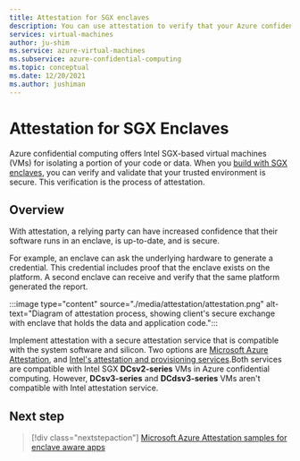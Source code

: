 ```yaml
---
title: Attestation for SGX enclaves
description: You can use attestation to verify that your Azure confidential computing SGX enclave is secure.
services: virtual-machines
author: ju-shim
ms.service: azure-virtual-machines
ms.subservice: azure-confidential-computing
ms.topic: conceptual
ms.date: 12/20/2021
ms.author: jushiman
---
```


# Attestation for SGX Enclaves

Azure confidential computing offers Intel SGX-based virtual machines (VMs) for isolating a portion of your code or data. When you [build with SGX enclaves](confidential-computing-enclaves.md), you can verify and validate that your trusted environment is secure. This verification is the process of attestation. 

## Overview

With attestation, a relying party can have increased confidence that their software runs in an enclave, is up-to-date, and is secure.

For example, an enclave can ask the underlying hardware to generate a credential. This credential includes proof that the enclave exists on the platform. A second enclave can receive and verify that the same platform generated the report.

:::image type="content" source="./media/attestation/attestation.png" alt-text="Diagram of attestation process, showing client's secure exchange with enclave that holds the data and application code.":::

Implement attestation with a secure attestation service that is compatible with the system software and silicon. Two options are [Microsoft Azure Attestation](/azure/attestation/overview), and [Intel's attestation and provisioning services](https://software.intel.com/sgx/attestation-services).Both services are compatible with Intel SGX **DCsv2-series** VMs in Azure confidential computing. However, **DCsv3-series** and **DCdsv3-series** VMs aren't compatible with Intel attestation service. 

## Next step

> [!div class="nextstepaction"]
> [Microsoft Azure Attestation samples for enclave aware apps](/samples/azure-samples/microsoft-azure-attestation/sample-code-for-intel-sgx-attestation-using-microsoft-azure-attestation/)
